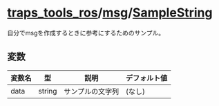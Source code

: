 # [traps_tools_ros](../../README.md)/[msg](index.md)/[SampleString](sample_string.md)

自分でmsgを作成するときに参考にするためのサンプル。

## 変数
| 変数名 | 型 | 説明 | デフォルト値 |
| - | - | - | - |
| data | string | サンプルの文字列 | (なし) |